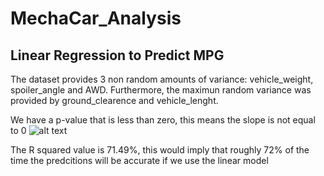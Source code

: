 # MechaCar_Analysis
## Linear Regression to Predict MPG
The dataset provides 3 non random amounts of variance: vehicle_weight, spoiler_angle and AWD. Furthermore, the maximun random variance was provided by ground_clearence and vehicle_lenght.



We have a p-value that is less than zero, this means the slope is not equal to 0
![alt text](https://github.com/rafaq2000/MechaCar_Analysis/blob/main/P_value.png)



The R squared value is 71.49%, this would imply that roughly 72% of the time the predcitions will be accurate if we use the linear model 






